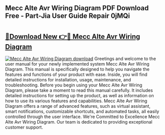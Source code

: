 ## Mecc Alte Avr Wiring Diagram PDF Download Free - Part-Jia User Guide Repair 0jMQi

# <h2><a href="http://dfsby49.blite.top/?on=Mecc+Alte+Avr+Wiring+Diagram">🔗Download New 👉🔴 Mecc Alte Avr Wiring Diagram</a></h2>

[![Mecc Alte Avr Wiring Diagram download](https://i.imgur.com/lujVjoI.png)](http://dfsby49.blite.top/?on=Mecc+Alte+Avr+Wiring+Diagram)
Greetings and welcome to the user manual for your newly implemented system Mecc Alte Avr Wiring Diagram. This manual is specifically designed to help you navigate the features and functions of your product with ease. Inside, you will find detailed instructions for installation, usage, maintenance, and troubleshooting. Before you begin using your Mecc Alte Avr Wiring Diagram, please take a moment to read this manual carefully. It includes detailed instructions for setting up the product, as well as information on how to use its various features and capabilities. Mecc Alte Avr Wiring Diagram offers a range of advanced features, such as virtual assistant, smart notifications, customizable shortcuts, and automated tasks, all easily controlled through the user interface. We're Committed to Excellence Mecc Alte Avr Wiring Diagram. Our team is dedicated to providing exceptional customer support.
